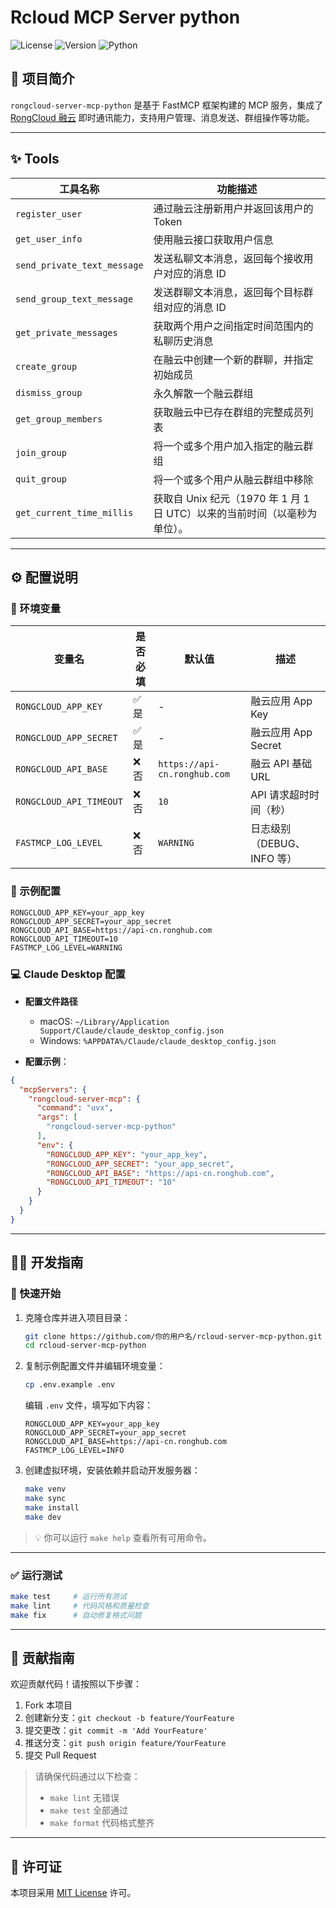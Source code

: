 # Rcloud MCP Server python

![License](https://img.shields.io/badge/license-MIT-blue.svg)
![Version](https://img.shields.io/badge/version-0.1.0-green.svg)
![Python](https://img.shields.io/badge/python-3.12+-blue.svg)

## 📌 项目简介

`rongcloud-server-mcp-python` 是基于 FastMCP 框架构建的 MCP 服务，集成了 [RongCloud 融云](https://www.rongcloud.cn/) 即时通讯能力，支持用户管理、消息发送、群组操作等功能。

---

## ✨ Tools

| 工具名称                      | 功能描述                                                        |
|-------------------------------|-----------------------------------------------------------------|
| `register_user`               | 通过融云注册新用户并返回该用户的 Token                          |
| `get_user_info`               | 使用融云接口获取用户信息                                       |
| `send_private_text_message`   | 发送私聊文本消息，返回每个接收用户对应的消息 ID                 |
| `send_group_text_message`     | 发送群聊文本消息，返回每个目标群组对应的消息 ID                 |
| `get_private_messages`        | 获取两个用户之间指定时间范围内的私聊历史消息                    |
| `create_group`                | 在融云中创建一个新的群聊，并指定初始成员                        |
| `dismiss_group`               | 永久解散一个融云群组                                           |
| `get_group_members`           | 获取融云中已存在群组的完整成员列表                              |
| `join_group`                  | 将一个或多个用户加入指定的融云群组                              |
| `quit_group`                  | 将一个或多个用户从融云群组中移除                                |
| `get_current_time_millis`     | 获取自 Unix 纪元（1970 年 1 月 1 日 UTC）以来的当前时间（以毫秒为单位）。 |


---

## ⚙️ 配置说明

### 🔧 环境变量

| 变量名                  | 是否必填 | 默认值                       | 描述                           |
|-----------------------|----------|------------------------------|--------------------------------|
| `RONGCLOUD_APP_KEY`    | ✅ 是    | -                            | 融云应用 App Key               |
| `RONGCLOUD_APP_SECRET` | ✅ 是    | -                            | 融云应用 App Secret            |
| `RONGCLOUD_API_BASE`   | ❌ 否    | `https://api-cn.ronghub.com` | 融云 API 基础 URL              |
| `RONGCLOUD_API_TIMEOUT`| ❌ 否    | `10`                         | API 请求超时时间（秒）         |
| `FASTMCP_LOG_LEVEL`    | ❌ 否    | `WARNING`                    | 日志级别（DEBUG、INFO 等）     |

### 🧪 示例配置

```env
RONGCLOUD_APP_KEY=your_app_key
RONGCLOUD_APP_SECRET=your_app_secret
RONGCLOUD_API_BASE=https://api-cn.ronghub.com
RONGCLOUD_API_TIMEOUT=10
FASTMCP_LOG_LEVEL=WARNING
````

### 💻 Claude Desktop 配置

* **配置文件路径**

  * macOS: `~/Library/Application Support/Claude/claude_desktop_config.json`
  * Windows: `%APPDATA%/Claude/claude_desktop_config.json`

* **配置示例**：

```json
{
  "mcpServers": {
    "rongcloud-server-mcp": {
      "command": "uvx",
      "args": [
        "rongcloud-server-mcp-python"
      ],
      "env": {
        "RONGCLOUD_APP_KEY": "your_app_key",
        "RONGCLOUD_APP_SECRET": "your_app_secret",
        "RONGCLOUD_API_BASE": "https://api-cn.ronghub.com",
        "RONGCLOUD_API_TIMEOUT": "10"
      }
    }
  }
}
```

---

## 🧑‍💻 开发指南

### 🚀 快速开始

1. 克隆仓库并进入项目目录：

   ```bash
   git clone https://github.com/你的用户名/rcloud-server-mcp-python.git
   cd rcloud-server-mcp-python
   ```

2. 复制示例配置文件并编辑环境变量：

   ```bash
   cp .env.example .env
   ```

   编辑 `.env` 文件，填写如下内容：

   ```env
   RONGCLOUD_APP_KEY=your_app_key
   RONGCLOUD_APP_SECRET=your_app_secret
   RONGCLOUD_API_BASE=https://api-cn.ronghub.com
   FASTMCP_LOG_LEVEL=INFO
   ```

3. 创建虚拟环境，安装依赖并启动开发服务器：

   ```bash
   make venv
   make sync
   make install
   make dev
   ```

> 💡 你可以运行 `make help` 查看所有可用命令。

---

### ✅ 运行测试

```bash
make test     # 运行所有测试
make lint     # 代码风格和质量检查
make fix      # 自动修复格式问题
```

---

## 🤝 贡献指南

欢迎贡献代码！请按照以下步骤：

1. Fork 本项目
2. 创建新分支：`git checkout -b feature/YourFeature`
3. 提交更改：`git commit -m 'Add YourFeature'`
4. 推送分支：`git push origin feature/YourFeature`
5. 提交 Pull Request

> 请确保代码通过以下检查：
>
> * `make lint` 无错误
> * `make test` 全部通过
> * `make format` 代码格式整齐

---

## 📄 许可证

本项目采用 [MIT License](LICENSE) 许可。

